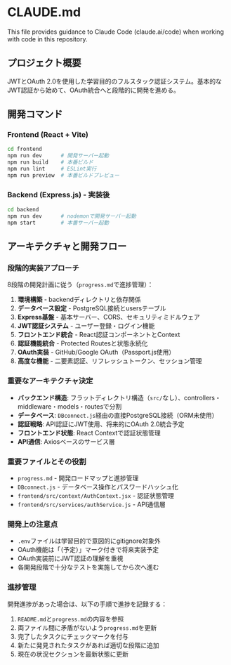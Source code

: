 # CLAUDE.md

This file provides guidance to Claude Code (claude.ai/code) when working with code in this repository.

## プロジェクト概要

JWTとOAuth 2.0を使用した学習目的のフルスタック認証システム。基本的なJWT認証から始めて、OAuth統合へと段階的に開発を進める。

## 開発コマンド

### Frontend (React + Vite)
```bash
cd frontend
npm run dev      # 開発サーバー起動
npm run build    # 本番ビルド
npm run lint     # ESLint実行
npm run preview  # 本番ビルドプレビュー
```

### Backend (Express.js) - 実装後
```bash
cd backend
npm run dev      # nodemonで開発サーバー起動
npm start        # 本番サーバー起動
```

## アーキテクチャと開発フロー

### 段階的実装アプローチ
8段階の開発計画に従う（`progress.md`で進捗管理）：

1. **環境構築** - backendディレクトリと依存関係
2. **データベース設定** - PostgreSQL接続とusersテーブル
3. **Express基盤** - 基本サーバー、CORS、セキュリティミドルウェア
4. **JWT認証システム** - ユーザー登録・ログイン機能
5. **フロントエンド統合** - React認証コンポーネントとContext
6. **認証機能統合** - Protected Routesと状態永続化
7. **OAuth実装** - GitHub/Google OAuth（Passport.js使用）
8. **高度な機能** - 二要素認証、リフレッシュトークン、セッション管理

### 重要なアーキテクチャ決定
- **バックエンド構造**: フラットディレクトリ構造（`src/`なし）、controllers・middleware・models・routesで分割
- **データベース**: `DBconnect.js`経由の直接PostgreSQL接続（ORM未使用）
- **認証戦略**: API認証にJWT使用、将来的にOAuth 2.0統合予定
- **フロントエンド状態**: React Contextで認証状態管理
- **API通信**: Axiosベースのサービス層

### 重要ファイルとその役割
- `progress.md` - 開発ロードマップと進捗管理
- `DBconnect.js` - データベース操作とパスワードハッシュ化
- `frontend/src/context/AuthContext.jsx` - 認証状態管理
- `frontend/src/services/authService.js` - API通信層

### 開発上の注意点
- `.env`ファイルは学習目的で意図的にgitignore対象外
- OAuth機能は「（予定）」マーク付きで将来実装予定
- OAuth実装前にJWT認証の理解を重視
- 各開発段階で十分なテストを実施してから次へ進む

### 進捗管理
開発進捗があった場合は、以下の手順で進捗を記録する：
1. `README.md`と`progress.md`の内容を参照
2. 両ファイル間に矛盾がないよう`progress.md`を更新
3. 完了したタスクにチェックマークを付与
4. 新たに発見されたタスクがあれば適切な段階に追加
5. 現在の状況セクションを最新状態に更新